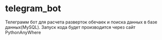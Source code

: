 # telegram_bot
Телеграмм бот для расчета разверток обечаек  и поиска данных в базе данных(MySQL). Запуск кода будет производится через сайт PythonAnyWhere

